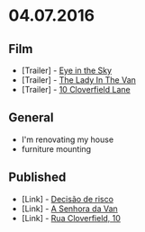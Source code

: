# 04.07.2016

## Film

- \[Trailer\] - [Eye in the Sky](https://youtu.be/w31AQcKhFYs)
- \[Trailer\] - [The Lady In The Van](https://youtu.be/z_JuVuCucGU)
- \[Trailer\] - [10 Cloverfield Lane](https://youtu.be/ONdp539BvzY)


## General

- I'm renovating my house
 - furniture mounting


## Published

- \[Link\] - [Decisão de risco](http://imhomovies.com.br/opinions/em-cartaz/eye-in-the-sky/)
- \[Link\] - [A Senhora da Van](http://imhomovies.com.br/opinions/em-cartaz/the-lady-in-the-van/)
- \[Link\] - [Rua Cloverfield, 10](http://imhomovies.com.br/opinions/em-cartaz/10-cloverfield-lane/)
